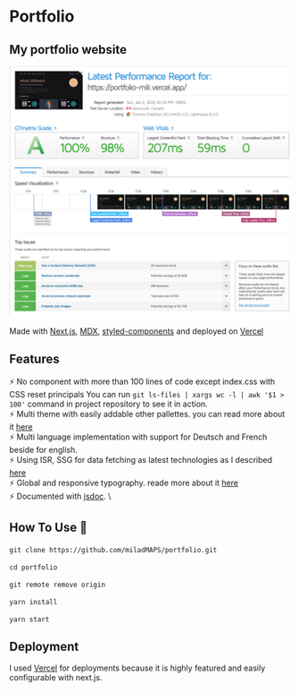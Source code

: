 # Portfolio

## My portfolio website

![gtmetrix grade for my portfolio](public/images/projects/portfolio-gtmetrix.png)

Made with [Next.js](https://nextjs.org/), [MDX](https://github.com/mdx-js/mdx), [styled-components](https://styled-components.com/) and deployed on [Vercel](https://vercel.com/)

## Features

⚡️ No component with more than 100 lines of code except index.css with CSS reset principals
You can run `git ls-files | xargs wc -l | awk '$1 > 100'` command in project repository to see it in action.\
⚡️ Multi theme with easily addable other pallettes. you can read more about it [here](https://portfolio-mili.vercel.app/blog/multi-theme) \
⚡️ Multi language implementation with support for Deutsch and French beside for english. \
⚡️ Using ISR, SSG for data fetching as latest technologies as I described [here](https://portfolio-mili.vercel.app/blog/data-fetching-pattern-preference) \
⚡️ Global and responsive typography. reade more about it [here](https://portfolio-mili.vercel.app/blog/typography) \
⚡️ Documented with [jsdoc](https://jsdoc.app/). \

<!-- #TODO Making courses on youtube, walking through this repository -->

## How To Use 🔧

`git clone https://github.com/miladMAPS/portfolio.git`

`cd portfolio`

`git remote remove origin`

`yarn install`

`yarn start`

## Deployment

I used [Vercel](https://vercel.com/) for deployments because it is highly featured and easily configurable with next.js.
